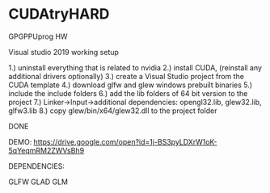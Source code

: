 # CUDAtryHARD
GPGPPUprog HW

Visual studio 2019 working setup

1.) uninstall everything that is related to nvidia
2.) install CUDA, (reinstall any additional drivers optionally)
3.) create a Visual Studio project from the CUDA template
4.) download glfw and glew windows prebuilt binaries
5.) include the include folders
6.) add the lib folders of 64 bit version to the project
7.) Linker->Input->additional dependencies: opengl32.lib, glew32.lib, glfw3.lib
8.) copy glew/bin/x64/glew32.dll to the project folder

DONE

DEMO:
https://drive.google.com/open?id=1j-BS3pyLDXrW1oK-5qYeqmRM2ZWVsBh9

DEPENDENCIES:

GLFW
GLAD
GLM
